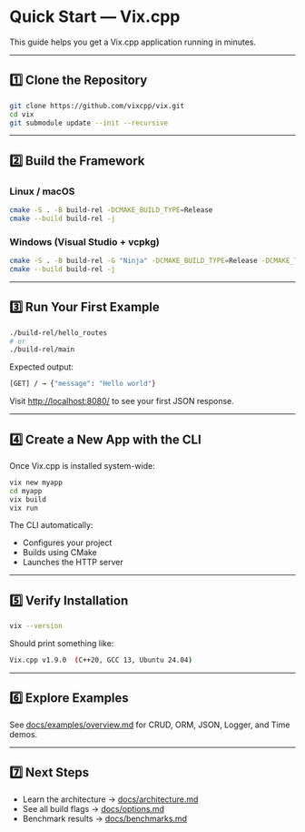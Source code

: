# Quick Start — Vix.cpp

This guide helps you get a Vix.cpp application running in minutes.

---

## 1️⃣ Clone the Repository

```bash
git clone https://github.com/vixcpp/vix.git
cd vix
git submodule update --init --recursive
```

---

## 2️⃣ Build the Framework

### Linux / macOS

```bash
cmake -S . -B build-rel -DCMAKE_BUILD_TYPE=Release
cmake --build build-rel -j
```

### Windows (Visual Studio + vcpkg)

```bash
cmake -S . -B build-rel -G "Ninja" -DCMAKE_BUILD_TYPE=Release -DCMAKE_TOOLCHAIN_FILE=C:/path/to/vcpkg/scripts/buildsystems/vcpkg.cmake
cmake --build build-rel -j
```

---

## 3️⃣ Run Your First Example

```bash
./build-rel/hello_routes
# or
./build-rel/main
```

Expected output:

```bash
[GET] / → {"message": "Hello world"}
```

Visit <http://localhost:8080/> to see your first JSON response.

---

## 4️⃣ Create a New App with the CLI

Once Vix.cpp is installed system-wide:

```bash
vix new myapp
cd myapp
vix build
vix run
```

The CLI automatically:

- Configures your project
- Builds using CMake
- Launches the HTTP server

---

## 5️⃣ Verify Installation

```bash
vix --version
```

Should print something like:

```bash
Vix.cpp v1.9.0  (C++20, GCC 13, Ubuntu 24.04)
```

---

## 6️⃣ Explore Examples

See [docs/examples/overview.md](./examples/overview.md) for CRUD, ORM, JSON, Logger, and Time demos.

---

## 7️⃣ Next Steps

- Learn the architecture → [docs/architecture.md](./architecture.md)
- See all build flags → [docs/options.md](./options.md)
- Benchmark results → [docs/benchmarks.md](./benchmarks.md)
